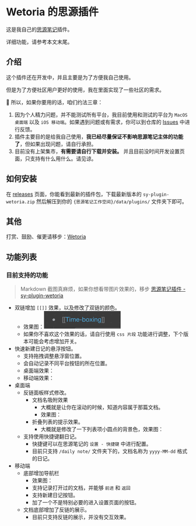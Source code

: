 
# Wetoria 的思源插件

这是我自己的[思源笔记](https://b3log.org/siyuan/?utm_source=ld246.com)插件。

详细功能，请参考本文末尾。

## 介绍

这个插件还在开发中，并且主要是为了方便我自己使用。

但是为了方便社区用户更好的使用，我在里面实现了一些社区的需求。

📌 所以，如果你要用的话，咱们约法三章：

1. 因为个人精力问题，并不能测试所有平台，我目前使用和测试的平台为 `MacOS 桌面端` 以及 `iOS 移动端`。如果遇到问题或有需求，你可以到仓库的 [Issues](https://github.com/Wetoria/sy-plugin-wetoria/issues) 中进行反馈。
2. 插件主要目的是给我自己使用，**我已经尽量保证不影响思源笔记主体的功能了**，但如果出现问题，请自行承担。
3. 目前没有上架集市，**有需要请自行下载并安装。** 并且目前没时间开发设置页面，只支持有什么用什么。请见谅。


## 如何安装

在 [releases](https://github.com/Wetoria/sy-plugin-wetoria/releases) 页面，你能看到最新的插件包，下载最新版本的 `sy-plugin-wetoria.zip` 然后解压到你的 `{思源笔记工作空间}/data/plugins/` 文件夹下即可。

## 其他

打赏、鼓励、催更请移步：[Wetoria](https://afdian.net/item/7b52976c917f11eea2875254001e7c00)

## 功能列表

### 目前支持的功能

> Markdown 截图真麻烦，如果你想看带图片效果的，移步 [思源笔记插件 - sy-plugin-wetoria](https://simplest-frontend.feishu.cn/docx/B3NndXHi7oLLXJxnxQmcczRsnse)

- 双链增加 `[[]]` 效果，以及修改了双链的颜色。
  - 效果图：![LinkEffect](./asset/linkEffect.png)
  - 如果你不喜欢这个效果的话，请自行使用 `css 片段` 功能进行调整，下个版本可能会考虑增加开关。
- 快速新建日记的悬浮按钮。
  - 支持拖拽调整悬浮窗位置。
  - 会自动记录不同平台按钮的所在位置。
  - 桌面端效果：
  - 移动端效果：
- 桌面端
  - 反链面板样式修改。
    - 文档名吸附效果
      - 大概就是让你在滚动的时候，知道内容属于那篇文档。
      - 效果图：
    - 折叠列表的提示效果。
      - 大概就是修改了一下列表项小圆点的背景色，效果图：
  -  支持使用快捷键翻日记。
      - 快捷键可以在思源笔记的 `设置 - 快捷键` 中进行配置。
      - 目前只支持 `/daily note/` 文件夹下的，文档名称为 `yyyy-MM-dd` 格式的日记。
- 移动端
  - 底部增加导航栏
    - 效果图：
    - 支持记录打开过的文档，并能够 `前进` 和 `返回`
    - 支持新建日记按钮。
    - 加了一个不是特别必要的进入设置页面的按钮。
  - 文档底部增加了反链的展示。
    - 目前只支持反链的展示，并没有交互效果。
